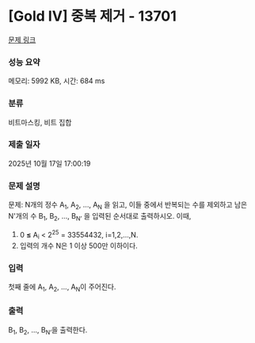 # [Gold IV] 중복 제거 - 13701 

[문제 링크](https://www.acmicpc.net/problem/13701) 

### 성능 요약

메모리: 5992 KB, 시간: 684 ms

### 분류

비트마스킹, 비트 집합

### 제출 일자

2025년 10월 17일 17:00:19

### 문제 설명

<p>문제: N개의 정수 A<sub>1</sub>, A<sub>2</sub>, ..., A<sub>N</sub> 을 읽고, 이들 중에서 반복되는 수를 제외하고 남은 N'개의 수 B<sub>1</sub>, B<sub>2</sub>, ..., B<sub>N’</sub> 을 입력된 순서대로 출력하시오. 이때,</p>

<ol>
	<li>0 <strong>≤</strong> A<sub>i</sub> < 2<sup>25</sup> = 33554432, i=1,2,…,N.</li>
	<li>입력의 개수 N은 1 이상 500만 이하이다.</li>
</ol>

### 입력 

 <p>첫째 줄에 A<sub>1</sub>, A<sub>2</sub>, ..., A<sub>N</sub>이 주어진다.</p>

### 출력 

 <p>B<sub>1</sub>, B<sub>2</sub>, ..., B<sub>N’</sub>을 출력한다.</p>


